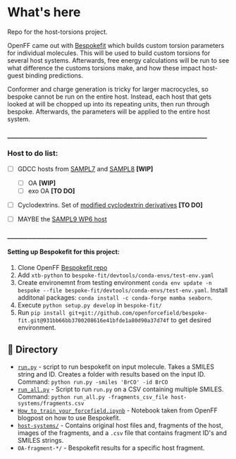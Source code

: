 # What's here
Repo for the host-torsions project.

OpenFF came out with [Bespokefit](https://github.com/openforcefield/bespoke-fit) which builds custom torsion parameters for individual molecules. This will be used to build custom torsions for several host systems. Afterwards, free energy calculations will be run to see what difference the customs torsions make, and how these impact host-guest binding predictions.

Conformer and charge generation is tricky for larger macrocycles, so bespoke cannot be run on the entire host. Instead, each host that gets looked at will be chopped up into its repeating units, then run through bespoke. Afterwards, the parameters will be applied to the entire host system.

#### ____________________________________________________________________

### Host to do list:
- [ ] GDCC hosts from [SAMPL7](https://github.com/samplchallenges/SAMPL7/tree/master/host_guest/GDCC_and_guests) and [SAMPL8](https://github.com/samplchallenges/sampl8) **[WIP]**
  - [ ] OA **[WIP]**
  - [ ] exo OA **[TO DO]**
- [ ] Cyclodextrins. Set of [modified cyclodextrin derivatives](https://github.com/samplchallenges/SAMPL7/tree/master/host_guest/cyclodextrin_derivatives) **[TO DO]**
- [ ] MAYBE the [SAMPL9 WP6 host](https://github.com/samplchallenges/sampl9)


#### ____________________________________________________________________
#### Setting up Bespokefit for this project:
1. Clone OpenFF [Bespokefit repo](https://github.com/openforcefield/bespoke-fit)
2. Add `xtb-python` to `bespoke-fit/devtools/conda-envs/test-env.yaml`
2. Create environemnt from testing environment `conda env update -n bespoke --file bespoke-fit/devtools/conda-envs/test-env.yaml`. Install additonal packages: `conda install -c conda-forge mamba seaborn`.
4. Execute `python setup.py develop` in `bespoke-fit/`
5. Run `pip install git+git://github.com/openforcefield/bespoke-fit.git@931bb66bb3700208616e41bfde1a80d90a37d74f` to get desired environment.


## 📂 Directory
- [`run.py`](run.py) - script to run bespokefit on input molecule. Takes a SMILES string and ID. Creates a folder with results based on the input ID. Command: `python run.py -smiles 'BrCO' -id BrCO`
- [`run_all.py`](run_all.py) - Script to run `run.py` on a CSV containing multiple SMILES. Command: `python run_all.py -fragments_csv_file host-systems/fragments.csv`
- [`How_to_train_your_forcefield.ipynb`](How_to_train_your_forcefield.ipynb) - Notebook taken from OpenFF blogpost on how to use Bespokefit.
- [`host-systems/`](host-systems/) - Contains original host files and, fragments of the host, images of the fragments, and a `.csv` file that contains fragment ID's and SMILES strings.
- `OA-fragment-*/` - Bespokefit results for a specific host fragment.
